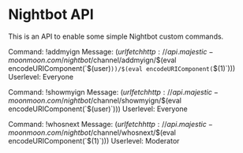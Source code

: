 # Nightbot API

This is an API to enable some simple Nightbot custom commands.

Command: !addmyign
Message: $(urlfetch http://api.majestic-moonmoon.com/nightbot/$channel/addmyign/$(eval encodeURIComponent(`$(user)`))/$(eval encodeURIComponent(`$(1)`)))
Userlevel: Everyone

Command: !showmyign
Message: $(urlfetch http://api.majestic-moonmoon.com/nightbot/$channel/showmyign/$(eval encodeURIComponent(`$(user)`)))
Userlevel: Everyone

Command: !whosnext
Message: $(urlfetch http://api.majestic-moonmoon.com/nightbot/$channel/whosnext/$(eval encodeURIComponent(`$(1)`)))
Userlevel: Moderator
